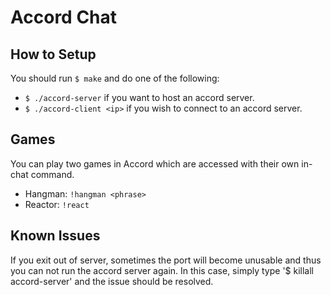 # Accord Chat



## How to Setup
You should run `$ make` and do one of the following:
* `$ ./accord-server` if you want to host an accord server.
* `$ ./accord-client <ip>` if you wish to connect to an accord server.

## Games
You can play two games in Accord which are accessed with their own in-chat command.
* Hangman: `!hangman <phrase>`
* Reactor: `!react`

## Known Issues
If you exit out of server, sometimes the port will become unusable and thus you can not run the accord server again. In this case, simply type '$ killall accord-server' and the issue should be resolved.
